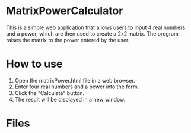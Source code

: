 # MatrixPowerCalculator
This is a simple web application that allows users to input 4 real numbers and a power, which are then used to create a 2x2 matrix. The program raises the matrix to the power entered by the user.

# How to use
1. Open the matrixPower.html file in a web browser.
2. Enter four real numbers and a power into the form.
3. Click the "Calculate" button.
4. The result will be displayed in a new window.

# Files
